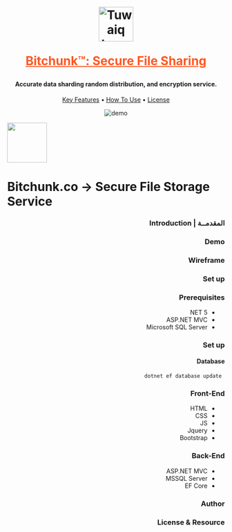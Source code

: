 <h1 align="center">
  <br>
<img src="https://raw.githubusercontent.com/YounesAlturkey/bitchunk/main/frontend/public/logo.png" alt="Tuwaiq Logo" width="80"/>
  <br>

<a style="color: #ff5722;" href="https://bitchunk.co/" target="_blank">Bitchunk™: Secure File Sharing</a>

</h1>
<h4 align="center">Accurate data sharding random distribution, and encryption service.</h4>

<p align="center">
  <a href="#key-features">Key Features</a> •
  <a href="#how-to-use">How To Use</a> •
  <a href="#license">License</a>
</p>

<p align="center">
  <img src="https://raw.githubusercontent.com/YounesAlturkey/paint/main/demo.gif" alt="demo"/>
</p>

<img width="92" height="92" src="https://raw.githubusercontent.com/YounesAlturkey/bitchunk/main/frontend/public/logo.png"/>

# Bitchunk.co → Secure File Storage Service

<div dir="rtl" align="right" >

### المقدمــة | Introduction

### Demo

### Wireframe

### Set up

### Prerequisites

- NET 5
- ASP.NET MVC
- Microsoft SQL Server

### Set up

#### Database

` dotnet ef database update`

### Front-End

- HTML
- CSS
- JS
- Jquery
- Bootstrap

### Back-End

- ASP.NET MVC
- MSSQL Server
- EF Core

### Author

### License & Resource

</div>
